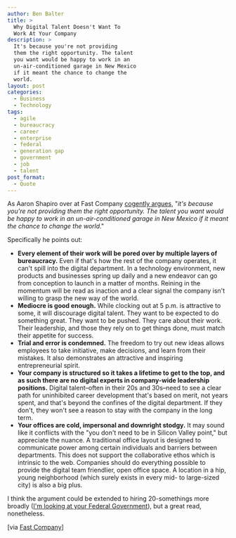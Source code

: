```yaml
---
author: Ben Balter
title: >
  Why Digital Talent Doesn't Want To
  Work At Your Company
description: >
  It's because you're not providing
  them the right opportunity. The talent
  you want would be happy to work in an
  un-air-conditioned garage in New Mexico
  if it meant the chance to change the
  world.
layout: post
categories:
  - Business
  - Technology
tags:
  - agile
  - bureaucracy
  - career
  - enterprise
  - federal
  - generation gap
  - government
  - job
  - talent
post_format:
  - Quote
---
```

As Aaron Shapiro over at Fast Company [cogently argues](https://www.fastcompany.com/1779120/why-digital-talent-doesn%E2%80%99t-want-work-your-company), "*it's because you're not providing them the right opportunity. The talent you want would be happy to work in an un-air-conditioned garage in New Mexico if it meant the chance to change the world*."

Specifically he points out:

*   **Every element of their work will be pored over by multiple layers of bureaucracy.** Even if that's how the rest of the company operates, it can't spill into the digital department. In a technology environment, new products and businesses spring up daily and a new endeavor can go from conception to launch in a matter of months. Reining in the momentum will be read as inaction and a clear signal the company isn't willing to grasp the new way of the world.
*   **Mediocre is good enough.** While clocking out at 5 p.m. is attractive to some, it will discourage digital talent. They want to be expected to do something great. They want to be pushed. They care about their work. Their leadership, and those they rely on to get things done, must match their appetite for success.
*   **Trial and error is condemned.** The freedom to try out new ideas allows employees to take initiative, make decisions, and learn from their mistakes. It also demonstrates an attractive and inspiring entrepreneurial spirit.
*   **Your company is structured so it takes a lifetime to get to the top, and as such there are no digital experts in company-wide leadership positions.** Digital talent–often in their 20s and 30s–need to see a clear path for uninhibited career development that's based on merit, not years spent, and that's beyond the confines of the digital department. If they don't, they won't see a reason to stay with the company in the long term.
*   **Your offices are cold, impersonal and downright stodgy.** It may sound like it conflicts with the "you don't need to be in Silicon Valley point," but appreciate the nuance. A traditional office layout is designed to communicate power among certain individuals and barriers between departments. This does not support the collaborative ethos which is intrinsic to the web. Companies should do everything possible to provide the digital team friendlier, open office space. A location in a hip, young neighborhood (which surely exists in every mid- to large-sized city) is also a big plus.

I think the argument could be extended to hiring 20-somethings more broadly ([I'm looking at your Federal Government](http://www.nextgov.com/nextgov/ng_20100423_7313.php)), but a great read, nonetheless.

\[via [Fast Company](https://www.fastcompany.com/1779120/why-digital-talent-doesn%E2%80%99t-want-work-your-company)\]
